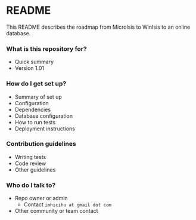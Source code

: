 # README #

This README describes the roadmap from MicroIsis to WinIsis to an online database.

### What is this repository for? ###

* Quick summary
* Version 1.01

### How do I get set up? ###

* Summary of set up
* Configuration
* Dependencies
* Database configuration
* How to run tests
* Deployment instructions

### Contribution guidelines ###

* Writing tests
* Code review
* Other guidelines

### Who do I talk to? ###

* Repo owner or admin
     - Contact `imhicihu at gmail dot com`
* Other community or team contact